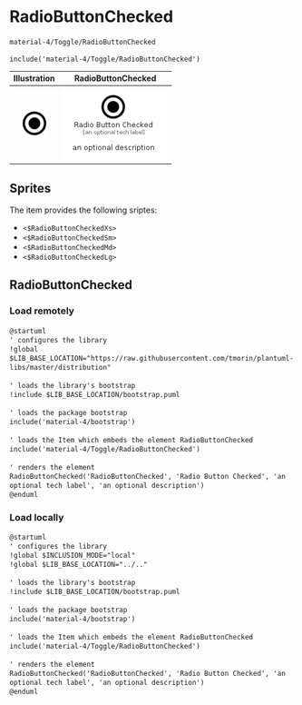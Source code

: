 # RadioButtonChecked


```text
material-4/Toggle/RadioButtonChecked
```

```text
include('material-4/Toggle/RadioButtonChecked')
```



| Illustration | RadioButtonChecked |
| :---: | :---: |
| ![illustration for Illustration](../../material-4/Toggle/RadioButtonChecked.png) | ![illustration for RadioButtonChecked](../../material-4/Toggle/RadioButtonChecked.Local.png) |



## Sprites
The item provides the following sriptes:

- `<$RadioButtonCheckedXs>`
- `<$RadioButtonCheckedSm>`
- `<$RadioButtonCheckedMd>`
- `<$RadioButtonCheckedLg>`





## RadioButtonChecked

### Load remotely
```plantuml
@startuml
' configures the library
!global $LIB_BASE_LOCATION="https://raw.githubusercontent.com/tmorin/plantuml-libs/master/distribution"

' loads the library's bootstrap
!include $LIB_BASE_LOCATION/bootstrap.puml

' loads the package bootstrap
include('material-4/bootstrap')

' loads the Item which embeds the element RadioButtonChecked
include('material-4/Toggle/RadioButtonChecked')

' renders the element
RadioButtonChecked('RadioButtonChecked', 'Radio Button Checked', 'an optional tech label', 'an optional description')
@enduml
```

### Load locally
```plantuml
@startuml
' configures the library
!global $INCLUSION_MODE="local"
!global $LIB_BASE_LOCATION="../.."

' loads the library's bootstrap
!include $LIB_BASE_LOCATION/bootstrap.puml

' loads the package bootstrap
include('material-4/bootstrap')

' loads the Item which embeds the element RadioButtonChecked
include('material-4/Toggle/RadioButtonChecked')

' renders the element
RadioButtonChecked('RadioButtonChecked', 'Radio Button Checked', 'an optional tech label', 'an optional description')
@enduml
```

